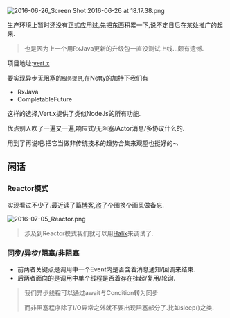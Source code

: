 ![2016-06-26_Screen Shot 2016-06-26 at 18.17.38.png](https://o4dyfn0ef.qnssl.com/image/2016-06-26_Screen%20Shot%202016-06-26%20at%2018.17.38.png?imageView2/2/h/200) 

生产环境上暂时还没有正式应用过,先把东西积累一下,说不定日后在某处推广的起来.  

> 也是因为上一个用RxJava更新的升级包一直没测试上线...颇有遗憾. 

项目地址:[vert.x](http://vertx.io)  

要实现异步无阻塞的`服务提供`,在Netty的加持下我们有

- RxJava
- CompletableFuture

这样的选择,Vert.x提供了类似NodeJs的所有功能.  

优点别人吹了一遍又一遍,响应式/无阻塞/Actor消息/多协议什么的. 

用到了再说吧.把它当做非传统技术的趋势合集来观望也挺好的~.  

## 闲话   

### Reactor模式  

实现看过不少了.最近读了篇[博客](http://www.blogjava.net/DLevin/archive/2015/09/02/427045.html),盗了个图换个画风做备忘. 

![2016-07-05_Reactor.png](https://o4dyfn0ef.qnssl.com/image/2016-07-05_Reactor.png?imageView2/2/h/300) 

> 涉及到Reactor模式我们就可以用[Halik](http://www.slahser.com/2016/06/12/debug可视化插件-halik体验/)来调试了. 

### 同步/异步/阻塞/非阻塞 

- 前两者关键点是调用中一个Event内是否含着消息通知/回调来结束.  
- 后两者面向的是调用中单个线程是否着存在挂起/复用/轮询. 
 
> 我们异步线程可以通过await与Condition转为同步 
> 
> 而非阻塞程序除了I/O异常之外就不要出现阻塞部分了.比如sleep()之类. 






